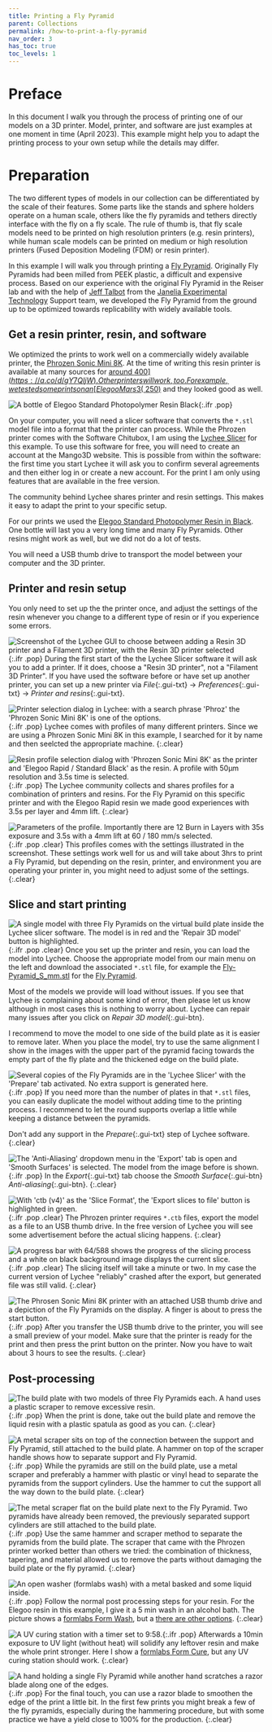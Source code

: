 ```yaml
---
title: Printing a Fly Pyramid
parent: Collections
permalink: /how-to-print-a-fly-pyramid
nav_order: 3
has_toc: true
toc_levels: 1
---
```


# Preface

In this document I walk you through the process of printing one of our models on a 3D printer. Model, printer, and software are just examples at one moment in time (April 2023). This example might help you to adapt the printing process to your own setup while the details may differ.

# Preparation

The two different types of models in our collection can be differentiated by the scale of their features. Some parts like the stands and sphere holders operate on a human scale, others like the fly pyramids and tethers directly interface with the fly on a fly scale. The rule of thumb is, that fly scale models need to be printed on high resolution printers (e.g. resin printers), while human scale models can be printed on medium or high resolution printers (Fused Deposition Modeling (FDM) or resin printer).

In this example I will walk you through printing a [Fly Pyramid]({{site.baseurl}}/physiology/flypyramid). Originally Fly Pyramids had been milled from PEEK plastic, a difficult and expensive process. Based on our experience with the original Fly Pyramid in the Reiser lab and with the help of [Jeff Talbot](https://www.janelia.org/people/jeff-talbot) from the [Janelia Experimental Technology](https://www.janelia.org/support-team/janelia-experimental-technology) Support team, we developed the Fly Pyramid from the ground up to be optimized towards replicability with widely available tools.

## Get a resin printer, resin, and software

We optimized the prints to work well on a commercially widely available printer, the [Phrozen Sonic Mini 8K](https://phrozen3d.com/products/phrozen-sonic-mini-8k-resin-3d-printer). At the time of writing this resin printer is available at many sources for [around $400](https://a.co/d/gY7QIjW). Other printers will work, too. For example, we tested some prints on an [Elegoo Mars 3 (~$250)](https://a.co/d/geXX2O1) and they looked good as well.

![A bottle of Elegoo Standard Photopolymer Resin Black]({{site.baseurl}}/assets/img/Collection/print-3d/resin.jpg){:.ifr .pop}

On your computer, you will need a slicer software that converts the `*.stl` model file into a format that the printer can process. While the Phrozen printer comes with the Software Chitubox, I am using the [Lychee Slicer](https://lychee.mango3d.io/) for this example. To use this software for free, you will need to create an account at the Mango3D website. This is possible from within the software: the first time you start Lychee it will ask you to confirm several agreements and then either log in or create a new account. For the print I am only using features that are available in the free version.

The community behind Lychee shares printer and resin settings. This makes it easy to adapt the print to your specific setup.

For our prints we used the [Elegoo Standard Photopolymer Resin in Black](https://a.co/d/fotTq6A). One bottle will last you a very long time and many Fly Pyramids. Other resins might work as well, but we did not do a lot of tests.

You will need a USB thumb drive to transport the model between your computer and the 3D printer.

## Printer and resin setup

You only need to set up the the printer once, and adjust the settings of the resin whenever you change to a different type of resin or if you experience some errors.

![Screenshot of the Lychee GUI to choose between adding a Resin 3D printer and a Filament 3D printer, with the Resin 3D printer selected]({{site.baseurl}}/assets/img/Collection/print-3d/lychee_add-printer.png){:.ifr .pop}
During the first start of the the Lychee Slicer software it will ask you to add a printer. If it does, choose a "Resin 3D printer", not a "Filament 3D Printer". If you have used the software before or have set up another printer, you can set up a new printer via _File_{:.gui-txt} → _Preferences_{:.gui-txt} → _Printer and resins_{:.gui-txt}.

![Printer selection dialog in Lychee: with a search phrase 'Phroz' the 'Phrozen Sonic Mini 8K' is one of the options.]({{site.baseurl}}/assets/img/Collection/print-3d/lychee_add-phrozen.png){:.ifr .pop}
Lychee comes with profiles of many different printers. Since we are using a Phrozen Sonic Mini 8K in this example, I searched for it by name and then seelcted the appropriate machine.
{:.clear}

![Resin profile selection dialog with 'Phrozen Sonic Mini 8K' as the printer and 'Elegoo Rapid / Standard Black' as the resin. A profile with 50µm resolution and 3.5s time is selected.]({{site.baseurl}}/assets/img/Collection/print-3d/lychee_add-resin.png){:.ifr .pop}
The Lychee community collects and shares profiles for a combination of printers and resins. For the Fly Pyramid on this specific printer and with the Elegoo Rapid resin we made good experiences with 3.5s per layer and 4mm lift.
{:.clear}

![Parameters of the profile. Importantly there are 12 Burn in Layers with 35s exposure and 3.5s with a 4mm lift at 60 / 180 mm/s selected.]({{site.baseurl}}/assets/img/Collection/print-3d/lychee_configure-resin.png){:.ifr .pop .clear}
This profiles comes with the settings illustrated in the screenshot. These settings work well for us and will take about 3hrs to print a Fly Pyramid, but depending on the resin, printer, and environment you are operating your printer in, you might need to adjust some of the settings.
{:.clear}

## Slice and start printing

![A single model with three Fly Pyramids on the virtual build plate inside the Lychee slicer software. The model is in red and the 'Repair 3D model' button is highlighted.]({{site.baseurl}}/assets/img/Collection/print-3d/lychee_repair-model.png){:.ifr .pop .clear}
Once you set up the printer and resin, you can load the model into Lychee. Choose the appropriate model from our main menu on the left and download the associated `*.stl` file, for example the [Fly-Pyramid_S_mm.stl](https://github.com/reiserlab/Component-Designs/blob/main/Physiology-Setup/Fly-Pyramid/production/Fly-Pyramid_S_mm.stl) for the [Fly Pyramid]({{site.baseurl}}/physiology/flypyramid).

Most of the models we provide will load without issues. If you see that Lychee is complaining about some kind of error, then please let us know although in most cases this is nothing to worry about. Lychee can repair many issues after you click on *Repair 3D model*{:.gui-btn}.

I recommend to move the model to one side of the build plate as it is easier to remove later. When you place the model, try to use the same alignment I show in the images with the upper part of the pyramid facing towards the empty part of the fly plate and the thickened edge on the build plate.

![Several copies of the Fly Pyramids are in the 'Lychee Slicer' with the 'Prepare' tab activated. No extra support is generated here.]({{site.baseurl}}/assets/img/Collection/print-3d/lychee_skip-prepare.png){:.ifr .pop}
If you need more than the number of plates in that `*.stl` files, you can easily duplicate the model without adding time to the printing process. I recommend to let the round supports overlap a little while keeping a distance between the pyramids.

Don't add any support in the *Prepare*{:.gui-txt} step of Lychee software.
{:.clear}

![The 'Anti-Aliasing' dropdown menu in the 'Export' tab is open and 'Smooth Surfaces' is selected. The model from the image before is shown.]({{site.baseurl}}/assets/img/Collection/print-3d/lychee_select-antialiasing.png){:.ifr .pop}
In the *Export*{:.gui-txt} tab choose the *Smooth Surface*{:.gui-btn} *Anti-aliasing*{:.gui-btn}.
{:.clear}

![With 'ctb (v4)' as the 'Slice Format', the 'Export slices to file' button is highlighted in green.]({{site.baseurl}}/assets/img/Collection/print-3d/lychee_export-ctb.png){:.ifr .pop .clear}
The Phrozen printer requires `*.ctb` files, export the model as a file to an USB thumb drive. In the free version of Lychee you will see some advertisement before the actual slicing happens.
{:.clear}

![A progress bar with 64/588 shows the progress of the slicing process and a white on black background image displays the current slice.]({{site.baseurl}}/assets/img/Collection/print-3d/lychee_slicing.png){:.ifr .pop .clear}
The slicing itself will take a minute or two. In my case the current version of Lychee "reliably" crashed after the export, but generated file was still valid.
{:.clear}

![The Phrosen Sonic Mini 8K printer with an attached USB thumb drive and a depiction of the Fly Pyramids on the display. A finger is about to press the start button.]({{site.baseurl}}/assets/img/Collection/print-3d/phrozen_start-print.jpg){:.ifr .pop}
After you transfer the USB thumb drive to the printer, you will see a small preview of your model. Make sure that the printer is ready for the print and then press the print button on the printer. Now you have to wait about 3 hours to see the results.
{:.clear}

## Post-processing

![The build plate with two models of three Fly Pyramids each. A hand uses a plastic scraper to remove excessive resin.]({{site.baseurl}}/assets/img/Collection/print-3d/post_clean-plate.jpg){:.ifr .pop}
When the print is done, take out the build plate and remove the liquid resin with a plastic spatula as good as you can.
{:.clear}

![A metal scraper sits on top of the connection between the support and Fly Pyramid, still attached to the build plate. A hammer on top of the scraper handle shows how to separate support and Fly Pyramid.]({{site.baseurl}}/assets/img/Collection/print-3d/post_separate-support.jpg){:.ifr .pop}
While the pyramids are still on the build plate, use a metal scraper and preferably a hammer with plastic or vinyl head to separate the pyramids from the support cylinders. Use the hammer to cut the support all the way down to the build plate.
{:.clear}

![The metal scraper flat on the build plate next to the Fly Pyramid. Two pyramids have already been removed, the previously separated support cylinders are still attached to the build plate.]({{site.baseurl}}/assets/img/Collection/print-3d/post_remove-pyramids.jpg){:.ifr .pop}
Use the same hammer and scraper method to separate the pyramids from the build plate. The scraper that came with the Phrozen printer worked better than others we tried: the combination of thickness, tapering, and material allowed us to remove the parts without damaging the build plate or the fly pyramid.
{:.clear}

![An open washer (formlabs wash) with a metal basked and some liquid inside.]({{site.baseurl}}/assets/img/Collection/print-3d/post_bath.jpg){:.ifr .pop}
Follow the normal post processing steps for your resin. For the Elegoo resin in this example, I give it a 5 min wash in an alcohol bath. The picture shows a [formlabs Form Wash](https://formlabs.com/store/post-processing/form-wash/), but a [there are other options](https://hackaday.com/2020/10/06/3d-printering-wash-parts-better-and-make-solvent-last-longer/).
{:.clear}

![A UV curing station with a timer set to 9:58.]({{site.baseurl}}/assets/img/Collection/print-3d/post_uv.jpg){:.ifr .pop}
Afterwards a 10min exposure to UV light (without heat) will solidify any leftover resin and make the whole print stronger. Here I show a [formlabs Form Cure](https://formlabs.com/store/post-processing/form-cure/), but any UV curing station should work.
{:.clear}

![A hand holding a single Fly Pyramid while another hand scratches a razor blade along one of the edges.]({{site.baseurl}}/assets/img/Collection/print-3d/post_scrape-edge.jpg){:.ifr .pop}
For the final touch, you can use a razor blade to smoothen the edge of the print a little bit. In the first few prints you might break a few of the fly pyramids, especially during the hammering procedure, but with some practice we have a yield close to 100% for the production.
{:.clear}